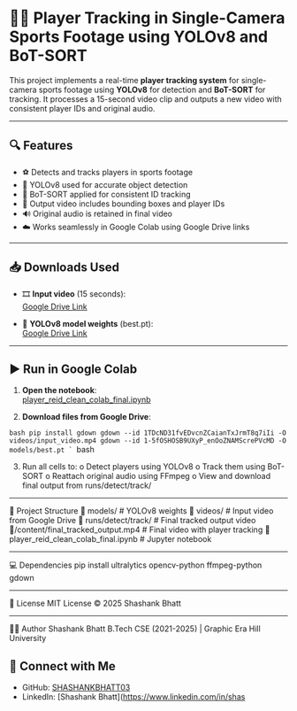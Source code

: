 # 🏃‍♂️ Player Tracking in Single-Camera Sports Footage using YOLOv8 and BoT-SORT

This project implements a real-time **player tracking system** for single-camera sports footage using **YOLOv8** for detection and **BoT-SORT** for tracking. It processes a 15-second video clip and outputs a new video with consistent player IDs and original audio.

---

## 🔍 Features

- ⚽ Detects and tracks players in sports footage
- 🧠 YOLOv8 used for accurate object detection
- 🔄 BoT-SORT applied for consistent ID tracking
- 🎥 Output video includes bounding boxes and player IDs
- 🔊 Original audio is retained in final video
- ☁️ Works seamlessly in Google Colab using Google Drive links

---

## 📥 Downloads Used

- 🎞️ **Input video** (15 seconds):  
  [Google Drive Link](https://drive.google.com/file/d/1TDcND31fvEDvcnZCaianTxJrmT8q7iIi/view)

- 🧠 **YOLOv8 model weights** (best.pt):  
  [Google Drive Link](https://drive.google.com/file/d/1-5fOSHOSB9UXyP_enOoZNAMScrePVcMD/view)

---

## ▶️ Run in Google Colab

1. **Open the notebook**:  
   [player_reid_clean_colab_final.ipynb](./player_reid_clean_colab_final.ipynb)

2. **Download files from Google Drive**:

``bash
pip install gdown
gdown --id 1TDcND31fvEDvcnZCaianTxJrmT8q7iIi -O videos/input_video.mp4
gdown --id 1-5fOSHOSB9UXyP_enOoZNAMScrePVcMD -O models/best.pt ` ``bash



3.	Run all cells to:
o	Detect players using YOLOv8
o	Track them using BoT-SORT
o	Reattach original audio using FFmpeg
o	View and download final output from runs/detect/track/
________________________________________
📁 Project Structure
📂 models/                               # YOLOv8 weights
📂 videos/                               # Input video from Google Drive
📂 runs/detect/track/                    # Final tracked output video
📂/content/final_tracked_output.mp4      # Final video with player tracking 
📜 player_reid_clean_colab_final.ipynb   # Jupyter notebook 
________________________________________
💻 Dependencies
pip install ultralytics opencv-python ffmpeg-python gdown
________________________________________
📄 License
MIT License © 2025 Shashank Bhatt
________________________________________
🙋‍♂️ Author
Shashank Bhatt
B.Tech CSE (2021-2025) | Graphic Era Hill University
## 🔗 Connect with Me

- GitHub: [SHASHANKBHATT03](https://github.com/SHASHANKBHATT03)
- LinkedIn: [Shashank Bhatt](https://www.linkedin.com/in/shas
